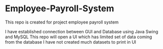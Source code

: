 # Employee-Payroll-System

This repo is created for project employee payroll system

I have established connection between GUI and Database using Java Swing and MySQL
This repo will open a UI which has limited set of data coming from the database
I have not created much datasets to print in UI
